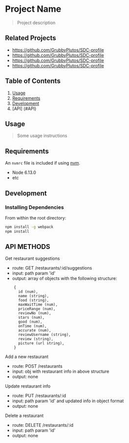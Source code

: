 # Project Name

> Project description

## Related Projects

  - https://github.com/GrubbyPlutos/SDC-profile
  - https://github.com/GrubbyPlutos/SDC-profile
  - https://github.com/GrubbyPlutos/SDC-profile
  - https://github.com/GrubbyPlutos/SDC-profile

## Table of Contents

1. [Usage](#Usage)
1. [Requirements](#requirements)
1. [Development](#development)
1. [API] (#API)

## Usage

> Some usage instructions

## Requirements

An `nvmrc` file is included if using [nvm](https://github.com/creationix/nvm).

- Node 6.13.0
- etc

## Development

### Installing Dependencies

From within the root directory:

```sh
npm install -g webpack
npm install
```
## API METHODS

Get restaurant suggestions
  - route: GET /restaurants/:id/suggestions
  - input: path param 'id'
  - output: array of objects with the following structure:
  ```
      { 
        id (num),
        name (string),
        food (string),
        maxWaitTime (num),
        priceRange (num),
        reviewNo (num),
        stars (num),
        good (num),
        onTime (num),
        accurate (num),
        reviewUsername (string),
        review (string),
        picture (url string),
      }
 ```
Add a new restaurant
  - route: POST /restaurants
  - input: obj with restaurant info in above structure
  - output: none
  
Update restaurant info
  - route: PUT /restaurants/:id
  - input: path param 'id' and updated info in object format
  - output: none

Delete a restaurant
  - route: DELETE /restaurants/:id 
  - input: path param 'id'
  - output: none

